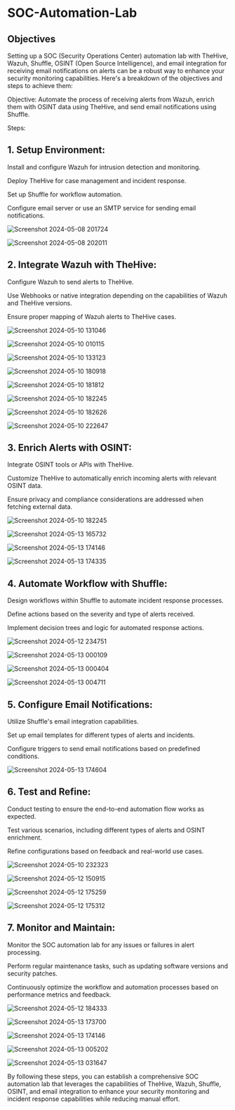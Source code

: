 # SOC-Automation-Lab

## Objectives
Setting up a SOC (Security Operations Center) automation lab with TheHive, Wazuh, Shuffle, OSINT (Open Source Intelligence), and email integration for receiving email notifications on alerts can be a robust way to enhance your security monitoring capabilities. Here's a breakdown of the objectives and steps to achieve them:

Objective:
Automate the process of receiving alerts from Wazuh, enrich them with OSINT data using TheHive, and send email notifications using Shuffle.

Steps:
## 1. Setup Environment:

  Install and configure Wazuh for intrusion detection and monitoring.
  
  Deploy TheHive for case management and incident response.
  
  Set up Shuffle for workflow automation.
  
  Configure email server or use an SMTP service for sending email notifications.


![Screenshot 2024-05-08 201724](https://github.com/3RR0b0t/SOC-Automation-Lab/assets/168855597/eca6478f-9a6f-4177-afa3-1095d52d908d)


![Screenshot 2024-05-08 202011](https://github.com/3RR0b0t/SOC-Automation-Lab/assets/168855597/5bd8d015-1f29-4768-8603-6b0a5d01c96e)

## 2. Integrate Wazuh with TheHive:
  
  Configure Wazuh to send alerts to TheHive.
  
  Use Webhooks or native integration depending on the capabilities of Wazuh and TheHive versions.
  
  Ensure proper mapping of Wazuh alerts to TheHive cases.

![Screenshot 2024-05-10 131046](https://github.com/3RR0b0t/SOC-Automation-Lab/assets/168855597/79e62be2-d2bb-448c-9278-53d0c8d55b10)

![Screenshot 2024-05-10 010115](https://github.com/3RR0b0t/SOC-Automation-Lab/assets/168855597/5ddbe9e4-a97b-4dab-8fec-3e8f9f85f343)


![Screenshot 2024-05-10 133123](https://github.com/3RR0b0t/SOC-Automation-Lab/assets/168855597/20e512b9-2002-4230-80ed-40a6018b5fd5)

  
![Screenshot 2024-05-10 180918](https://github.com/3RR0b0t/SOC-Automation-Lab/assets/168855597/2d27e020-5407-4620-bade-32245e60f8e3)


![Screenshot 2024-05-10 181812](https://github.com/3RR0b0t/SOC-Automation-Lab/assets/168855597/a195faea-5d7c-4613-a9ac-dadb1e8127a4)


![Screenshot 2024-05-10 182245](https://github.com/3RR0b0t/SOC-Automation-Lab/assets/168855597/790680fe-e336-4259-801a-e4a1188608c5)


![Screenshot 2024-05-10 182626](https://github.com/3RR0b0t/SOC-Automation-Lab/assets/168855597/09347016-c240-4401-a016-0346d5008e3f)


![Screenshot 2024-05-10 222647](https://github.com/3RR0b0t/SOC-Automation-Lab/assets/168855597/7918acab-075d-4574-9045-fe3bd4be3fa7)


## 3. Enrich Alerts with OSINT:

  Integrate OSINT tools or APIs with TheHive.
  
  Customize TheHive to automatically enrich incoming alerts with relevant OSINT data.
  
  Ensure privacy and compliance considerations are addressed when fetching external data.


![Screenshot 2024-05-10 182245](https://github.com/3RR0b0t/SOC-Automation-Lab/assets/168855597/fd947dd0-f271-4a17-8ea5-bcea2cf7b9b2)

![Screenshot 2024-05-13 165732](https://github.com/3RR0b0t/SOC-Automation-Lab/assets/168855597/5f31347b-3f37-460c-91d1-6689a1c48d09)


![Screenshot 2024-05-13 174146](https://github.com/3RR0b0t/SOC-Automation-Lab/assets/168855597/a79f7dc5-114a-47e3-b5c3-b78467b3af64)


![Screenshot 2024-05-13 174335](https://github.com/3RR0b0t/SOC-Automation-Lab/assets/168855597/47da20cd-c128-4cdb-9891-25f52b724301)


## 4. Automate Workflow with Shuffle:

  Design workflows within Shuffle to automate incident response processes.
  
  Define actions based on the severity and type of alerts received.
  
  Implement decision trees and logic for automated response actions.

![Screenshot 2024-05-12 234751](https://github.com/3RR0b0t/SOC-Automation-Lab/assets/168855597/37031baf-3d8e-4ed2-8d6f-449c5413246a)

![Screenshot 2024-05-13 000109](https://github.com/3RR0b0t/SOC-Automation-Lab/assets/168855597/21d71ccd-4f5d-477f-a706-e73fc402e431)

![Screenshot 2024-05-13 000404](https://github.com/3RR0b0t/SOC-Automation-Lab/assets/168855597/8d3f0776-f276-4e94-ab24-7a9fe659ae6b)

![Screenshot 2024-05-13 004711](https://github.com/3RR0b0t/SOC-Automation-Lab/assets/168855597/05f13177-43d7-401b-ba68-c8eaa6298389)


## 5. Configure Email Notifications:

  Utilize Shuffle's email integration capabilities.
  
  Set up email templates for different types of alerts and incidents.
  
  Configure triggers to send email notifications based on predefined conditions.

![Screenshot 2024-05-13 174604](https://github.com/3RR0b0t/SOC-Automation-Lab/assets/168855597/4bba2d73-ee5a-426f-9257-ee13b397d610)
 

## 6. Test and Refine:

  Conduct testing to ensure the end-to-end automation flow works as expected.
  
  Test various scenarios, including different types of alerts and OSINT enrichment.
  
  Refine configurations based on feedback and real-world use cases.

![Screenshot 2024-05-10 232323](https://github.com/3RR0b0t/SOC-Automation-Lab/assets/168855597/f921cdc7-065b-407d-af73-476e61a64dad)

![Screenshot 2024-05-12 150915](https://github.com/3RR0b0t/SOC-Automation-Lab/assets/168855597/a0938263-ed5e-4a55-8ea0-43e87d6d98f5)


![Screenshot 2024-05-12 175259](https://github.com/3RR0b0t/SOC-Automation-Lab/assets/168855597/f4c80a8d-17c2-4070-a741-c77a0db180ed)


![Screenshot 2024-05-12 175312](https://github.com/3RR0b0t/SOC-Automation-Lab/assets/168855597/22c6ca8b-67d5-4d1c-afa3-0fa9fb6094a0)


## 7. Monitor and Maintain:

  Monitor the SOC automation lab for any issues or failures in alert processing.
  
  Perform regular maintenance tasks, such as updating software versions and security patches.
  
  Continuously optimize the workflow and automation processes based on performance metrics and feedback.

![Screenshot 2024-05-12 184333](https://github.com/3RR0b0t/SOC-Automation-Lab/assets/168855597/5d9058a4-6d6f-479c-9af7-aabe28e36507)

  
![Screenshot 2024-05-13 173700](https://github.com/3RR0b0t/SOC-Automation-Lab/assets/168855597/101d5a0c-bba5-4e31-a4c9-4e9e22c91b4e)


![Screenshot 2024-05-13 174146](https://github.com/3RR0b0t/SOC-Automation-Lab/assets/168855597/4544ba45-afb2-4580-9982-e63849288fc0)


![Screenshot 2024-05-13 005202](https://github.com/3RR0b0t/SOC-Automation-Lab/assets/168855597/7a40ca46-518c-4c9c-9702-c0da2588ec66)


![Screenshot 2024-05-13 031647](https://github.com/3RR0b0t/SOC-Automation-Lab/assets/168855597/80fa5e35-527a-4345-a9a1-b072e9502745)


By following these steps, you can establish a comprehensive SOC automation lab that leverages the capabilities of TheHive, Wazuh, Shuffle, OSINT, and email integration to enhance your security monitoring and incident response capabilities while reducing manual effort.
